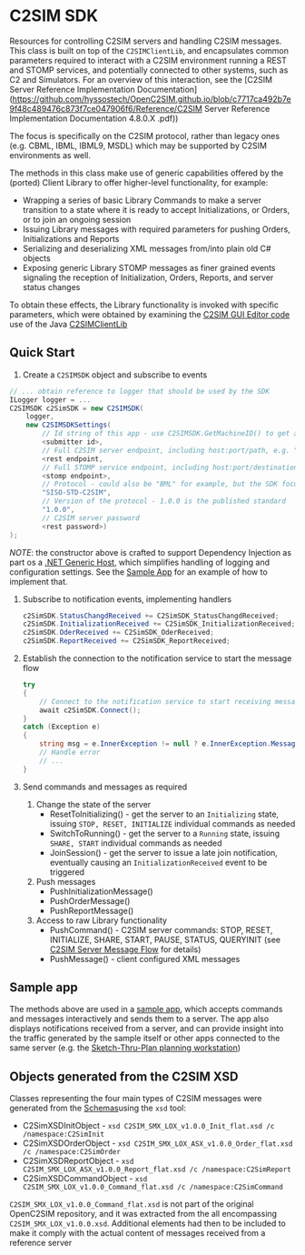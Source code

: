 ﻿# C2SIM SDK

Resources for controlling C2SIM servers and handling C2SIM messages. This class is built on top of the `C2SIMClientLib`, and 
encapsulates common parameters required to interact with a C2SIM environment running a REST and STOMP services, and potentially 
connected to other systems, such as C2 and Simulators. For an overview of this interaction, see the 
[C2SIM Server Reference Implementation Documentation](https://github.com/hyssostech/OpenC2SIM.github.io/blob/c7717ca492b7e9f48c489476c873f7ce047906f6/Reference/C2SIM Server Reference Implementation Documentation 4.8.0.X .pdf))


The focus is specifically on the C2SIM protocol, rather than legacy ones (e.g. CBML, IBML, IBML9, MSDL) which may be supported by C2SIM 
environments as well.

The methods in this class make use of generic capabilities offered by the (ported) Client Library to offer higher-level functionality, 
for example:

- Wrapping a series of basic Library Commands to make a server transition to a state where it is ready to accept Initializations,
or Orders, or to join an ongoing session
- Issuing Library messages with required parameters for pushing Orders, Initializations and Reports
- Serializing and deserializing XML messages from/into plain old C# objects
- Exposing generic Library STOMP messages as finer grained events signaling the reception of Initialization, 
Orders, Reports, and server status changes

To obtain these effects, the Library functionality is invoked with specific parameters, which were obtained by examining the 
[C2SIM GUI Editor code](https://github.com/hyssostech/OpenC2SIM.github.io/tree/master/Software/Client/C2SIMGUIv2.10.9) 
use of the Java [C2SIMClientLib](https://github.com/hyssostech/OpenC2SIM.github.io/tree/master/Software/Library/C2SIMClientLibv4.8.0.2)

## Quick Start

1. Create a `C2SIMSDK` object and subscribe to events

```cs
// ... obtain reference to logger that should be used by the SDK
ILogger logger = ...
C2SIMSDK c2SimSDK = new C2SIMSDK(
    logger,
    new C2SIMSDKSettings(
        // Id string of this app - use C2SIMSDK.GetMachineID() to get a unique id based on the client hardware
        <submitter id>, 
        // Full C2SIM server endpoint, including host:port/path, e.g. "http://10.2.10.30:8080/C2SIMServer""
        <rest endpoint, 
        // Full STOMP service endpoint, including host:port/destination, e.g. "http://10.2.10.30:61613/topic/C2SIM"
        <stomp endpoint>, 
        // Protocol - could also be "BML" for example, but the SDK focuses on C2SIM
        "SISO-STD-C2SIM",
        // Version of the protocol - 1.0.0 is the published standard
        "1.0.0",
        // C2SIM server password
        <rest password>)
);
```

*NOTE*: the constructor above is crafted to support Dependency Injection as part os a [.NET Generic Host](https://docs.microsoft.com/en-us/dotnet/core/extensions/generic-host), which simplifies handling of logging and configuration settings. See the [Sample App](../C2SIMSDKSampleApp) for an example of how to implement that.


1. Subscribe to notification events, implementing  handlers

    ```cs
    c2SimSDK.StatusChangdReceived += C2SimSDK_StatusChangdReceived;
    c2SimSDK.InitializationReceived += C2SimSDK_InitializationReceived;
    c2SimSDK.OderReceived += C2SimSDK_OderReceived;
    c2SimSDK.ReportReceived += C2SimSDK_ReportReceived;
    ```

1. Establish the connection to the notification service to start the message flow

    ```cs
    try
    {
        // Connect to the notification service to start receiving messages
        await c2SimSDK.Connect();
    }
    catch (Exception e)
    {
        string msg = e.InnerException != null ? e.InnerException.Message : e.Message;
        // Handle error
        // ...
    }
    ```

1. Send commands and messages as required
	1. Change the state of the server
		- ResetToInitializing() - get the server to an `Initializing` state, issuing `STOP, RESET, INITIALIZE` individual commands as needed
		- SwitchToRunning() - get the server to a `Running` state, issuing `SHARE, START` individual commands as needed 
        - JoinSession() - get the server to issue a late join notification, eventually causing an `InitializationReceived` event to be triggered 
	1. Push messages
        - PushInitializationMessage()
        - PushOrderMessage() 
        - PushReportMessage()
    1. Access to raw Library functionality
		- PushCommand() -  C2SIM server commands: STOP, RESET, INITIALIZE, SHARE, START, PAUSE, STATUS, QUERYINIT (see [C2SIM Server Message Flow](https://github.com/hyssostech/OpenC2SIM.github.io/blob/master/Software/Server/C2SIM%20Server%20Message%20Flow_20200325.pdf) for details)
        - PushMessage() - client configured XML messages

## Sample app

The methods above are used in a [sample app](../C2SIMSDKSample), which accepts commands and messages interactively and sends them to a server.
The app also displays notifications received from a server, and can provide insight into the traffic generated by the sample itself or other apps
connected to the same server (e.g. the [Sketch-Thru-Plan planning workstation](http://www.hyssos.com))

## Objects generated from the C2SIM XSD

Classes representing the four main types of C2SIM messages were generated from the [Schemas](Schema)using the `xsd` tool:

- C2SimXSDInitObject - `xsd C2SIM_SMX_LOX_v1.0.0_Init_flat.xsd /c /namespace:C2SimInit`
- C2SimXSDOrderObject - `xsd C2SIM_SMX_LOX_ASX_v1.0.0_Order_flat.xsd /c /namespace:C2SimOrder` 
- C2SimXSDReportObject - `xsd C2SIM_SMX_LOX_ASX_v1.0.0_Report_flat.xsd /c /namespace:C2SimReport`
- C2SimXSDCommandObject - `xsd C2SIM_SMX_LOX_v1.0.0_Command_flat.xsd /c /namespace:C2SimCommand`

`C2SIM_SMX_LOX_v1.0.0_Command_flat.xsd` is not part of the original OpenC2SIM repository, and it was extracted from the all 
encompassing `C2SIM_SMX_LOX_v1.0.0.xsd`. Additional elements had then to be included to 
make it comply with the actual content of messages received from a
reference server


